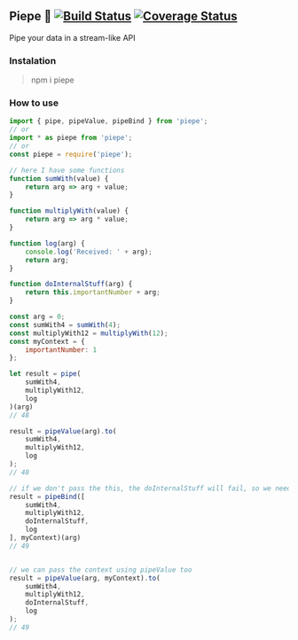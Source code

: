 ## Piepe 🥧 [![Build Status](https://travis-ci.org/leunardo/piepe.svg?branch=master)](https://travis-ci.org/leunardo/piepe) [![Coverage Status](https://coveralls.io/repos/github/leunardo/piepe/badge.svg?branch=master)](https://coveralls.io/github/leunardo/piepe?branch=master)

Pipe your data in a stream-like API

### Instalation
> npm i piepe

### How to use

```js
import { pipe, pipeValue, pipeBind } from 'piepe';
// or
import * as piepe from 'piepe';
// or
const piepe = require('piepe');

// here I have some functions
function sumWith(value) {
    return arg => arg + value;
}

function multiplyWith(value) {
    return arg => arg * value;
}

function log(arg) {
    console.log('Received: ' + arg);
    return arg;
}

function doInternalStuff(arg) {
    return this.importantNumber + arg;
}

const arg = 0;
const sumWith4 = sumWith(4);
const multiplyWith12 = multiplyWith(12);
const myContext = {
    importantNumber: 1
};

let result = pipe(
    sumWith4,
    multiplyWith12,
    log
)(arg)
// 48

result = pipeValue(arg).to(
    sumWith4,
    multiplyWith12,
    log
);
// 48

// if we don't pass the this, the doInternalStuff will fail, so we need to use pipeBind here
result = pipeBind([
    sumWith4,
    multiplyWith12,
    doInternalStuff,
    log
], myContext)(arg)
// 49


// we can pass the context using pipeValue too
result = pipeValue(arg, myContext).to(
    sumWith4,
    multiplyWith12,
    doInternalStuff,
    log
);
// 49
```